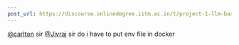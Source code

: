 ```yaml
---
post_url: https://discourse.onlinedegree.iitm.ac.in/t/project-1-llm-based-automation-agent-discussion-thread-tds-jan-2025/164277/399
---
```

[@carlton](/u/carlton) sir [@Jivraj](/u/jivraj) sir do i have to put env file in docker